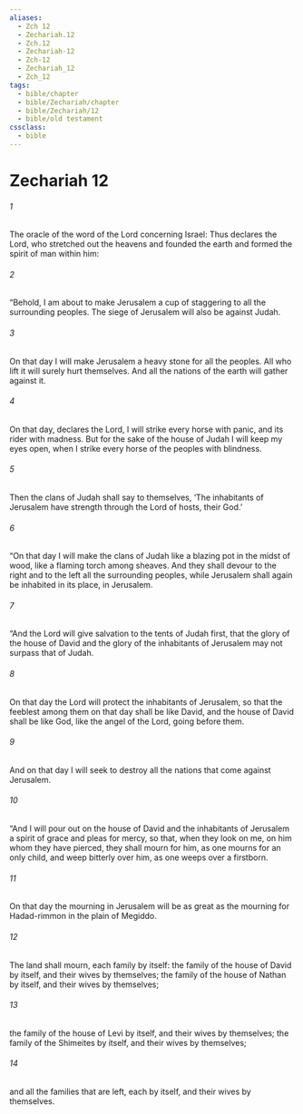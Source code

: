 ```yaml
---
aliases:
  - Zch 12
  - Zechariah.12
  - Zch.12
  - Zechariah-12
  - Zch-12
  - Zechariah_12
  - Zch_12
tags:
  - bible/chapter
  - bible/Zechariah/chapter
  - bible/Zechariah/12
  - bible/old testament
cssclass:
  - bible
---
```


# Zechariah 12

###### 1
The oracle of the word of the Lord concerning Israel: Thus declares the Lord, who stretched out the heavens and founded the earth and formed the spirit of man within him:
###### 2
“Behold, I am about to make Jerusalem a cup of staggering to all the surrounding peoples. The siege of Jerusalem will also be against Judah.
###### 3
On that day I will make Jerusalem a heavy stone for all the peoples. All who lift it will surely hurt themselves. And all the nations of the earth will gather against it.
###### 4
On that day, declares the Lord, I will strike every horse with panic, and its rider with madness. But for the sake of the house of Judah I will keep my eyes open, when I strike every horse of the peoples with blindness.
###### 5
Then the clans of Judah shall say to themselves, ‘The inhabitants of Jerusalem have strength through the Lord of hosts, their God.’
###### 6
“On that day I will make the clans of Judah like a blazing pot in the midst of wood, like a flaming torch among sheaves. And they shall devour to the right and to the left all the surrounding peoples, while Jerusalem shall again be inhabited in its place, in Jerusalem.
###### 7
“And the Lord will give salvation to the tents of Judah first, that the glory of the house of David and the glory of the inhabitants of Jerusalem may not surpass that of Judah.
###### 8
On that day the Lord will protect the inhabitants of Jerusalem, so that the feeblest among them on that day shall be like David, and the house of David shall be like God, like the angel of the Lord, going before them.
###### 9
And on that day I will seek to destroy all the nations that come against Jerusalem.
###### 10
“And I will pour out on the house of David and the inhabitants of Jerusalem a spirit of grace and pleas for mercy, so that, when they look on me, on him whom they have pierced, they shall mourn for him, as one mourns for an only child, and weep bitterly over him, as one weeps over a firstborn.
###### 11
On that day the mourning in Jerusalem will be as great as the mourning for Hadad-rimmon in the plain of Megiddo.
###### 12
The land shall mourn, each family by itself: the family of the house of David by itself, and their wives by themselves; the family of the house of Nathan by itself, and their wives by themselves;
###### 13
the family of the house of Levi by itself, and their wives by themselves; the family of the Shimeites by itself, and their wives by themselves;
###### 14
and all the families that are left, each by itself, and their wives by themselves.


